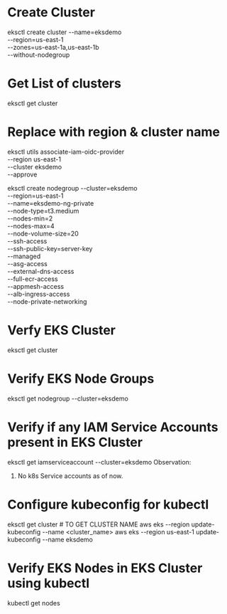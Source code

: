 # Create Cluster
eksctl create cluster --name=eksdemo \
                      --region=us-east-1 \
                      --zones=us-east-1a,us-east-1b \
                      --without-nodegroup 

# Get List of clusters
eksctl get cluster   

# Replace with region & cluster name
eksctl utils associate-iam-oidc-provider \
    --region us-east-1 \
    --cluster eksdemo \
    --approve

eksctl create nodegroup --cluster=eksdemo \
                        --region=us-east-1 \
                        --name=eksdemo-ng-private \
                        --node-type=t3.medium \
                        --nodes-min=2 \
                        --nodes-max=4 \
                        --node-volume-size=20 \
                        --ssh-access \
                        --ssh-public-key=server-key \
                        --managed \
                        --asg-access \
                        --external-dns-access \
                        --full-ecr-access \
                        --appmesh-access \
                        --alb-ingress-access \
                        --node-private-networking   

# Verfy EKS Cluster
eksctl get cluster

# Verify EKS Node Groups
eksctl get nodegroup --cluster=eksdemo

# Verify if any IAM Service Accounts present in EKS Cluster
eksctl get iamserviceaccount --cluster=eksdemo
Observation:
1. No k8s Service accounts as of now. 

# Configure kubeconfig for kubectl
eksctl get cluster # TO GET CLUSTER NAME
aws eks --region <region-code> update-kubeconfig --name <cluster_name>
aws eks --region us-east-1 update-kubeconfig --name eksdemo

# Verify EKS Nodes in EKS Cluster using kubectl
kubectl get nodes

